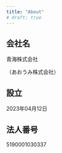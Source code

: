 ```yaml
---
title: "About"
# draft: true
---
```


## 会社名

青海株式会社

（あおうみ株式会社）

## 設立

2023年04月12日

## 法人番号

5190001030337
